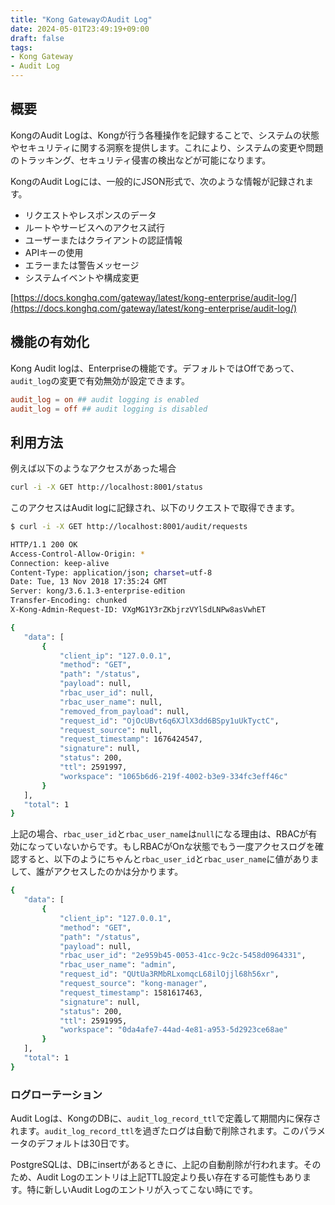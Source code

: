 ```yaml
---
title: "Kong GatewayのAudit Log"
date: 2024-05-01T23:49:19+09:00
draft: false
tags:
- Kong Gateway
- Audit Log
---
```


## 概要

KongのAudit Logは、Kongが行う各種操作を記録することで、システムの状態やセキュリティに関する洞察を提供します。これにより、システムの変更や問題のトラッキング、セキュリティ侵害の検出などが可能になります。

KongのAudit Logには、一般的にJSON形式で、次のような情報が記録されます。

- リクエストやレスポンスのデータ
- ルートやサービスへのアクセス試行
- ユーザーまたはクライアントの認証情報
- APIキーの使用
- エラーまたは警告メッセージ
- システムイベントや構成変更

[https://docs.konghq.com/gateway/latest/kong-enterprise/audit-log/](https://docs.konghq.com/gateway/latest/kong-enterprise/audit-log/)

## 機能の有効化

Kong Audit logは、Enterpriseの機能です。デフォルトではOffであって、`audit_log`の変更で有効無効が設定できます。

```conf
audit_log = on ## audit logging is enabled
audit_log = off ## audit logging is disabled
```

## 利用方法

例えば以下のようなアクセスがあった場合

```bash
curl -i -X GET http://localhost:8001/status
```

このアクセスはAudit logに記録され、以下のリクエストで取得できます。

```bash
$ curl -i -X GET http://localhost:8001/audit/requests

HTTP/1.1 200 OK
Access-Control-Allow-Origin: *
Connection: keep-alive
Content-Type: application/json; charset=utf-8
Date: Tue, 13 Nov 2018 17:35:24 GMT
Server: kong/3.6.1.3-enterprise-edition
Transfer-Encoding: chunked
X-Kong-Admin-Request-ID: VXgMG1Y3rZKbjrzVYlSdLNPw8asVwhET

{
   "data": [
       {
           "client_ip": "127.0.0.1",
           "method": "GET",
           "path": "/status",
           "payload": null,
           "rbac_user_id": null,
           "rbac_user_name": null,
           "removed_from_payload": null,
           "request_id": "OjOcUBvt6q6XJlX3dd6BSpy1uUkTyctC",
           "request_source": null,
           "request_timestamp": 1676424547,
           "signature": null,
           "status": 200,
           "ttl": 2591997,
           "workspace": "1065b6d6-219f-4002-b3e9-334fc3eff46c"
       }
   ],
   "total": 1
}
```

上記の場合、`rbac_user_id`と`rbac_user_name`は`null`になる理由は、RBACが有効になっていないからです。もしRBACがOnな状態でもう一度アクセスログを確認すると、以下のようにちゃんと`rbac_user_id`と`rbac_user_name`に値がありまして、誰がアクセスしたのかは分かります。

```bash
{
   "data": [
       {
           "client_ip": "127.0.0.1",
           "method": "GET",
           "path": "/status",
           "payload": null,
           "rbac_user_id": "2e959b45-0053-41cc-9c2c-5458d0964331",
           "rbac_user_name": "admin",
           "request_id": "QUtUa3RMbRLxomqcL68ilOjjl68h56xr",
           "request_source": "kong-manager",
           "request_timestamp": 1581617463,
           "signature": null,
           "status": 200,
           "ttl": 2591995,
           "workspace": "0da4afe7-44ad-4e81-a953-5d2923ce68ae"
       }
   ],
   "total": 1
}
```

### ログローテーション

Audit Logは、KongのDBに、`audit_log_record_ttl`で定義して期間内に保存されます。`audit_log_record_ttl`を過ぎたログは自動で削除されます。このパラメータのデフォルトは30日です。

PostgreSQLは、DBにinsertがあるときに、上記の自動削除が行われます。そのため、Audit Logのエントリは上記TTL設定より長い存在する可能性もあります。特に新しいAudit Logのエントリが入ってこない時にです。
